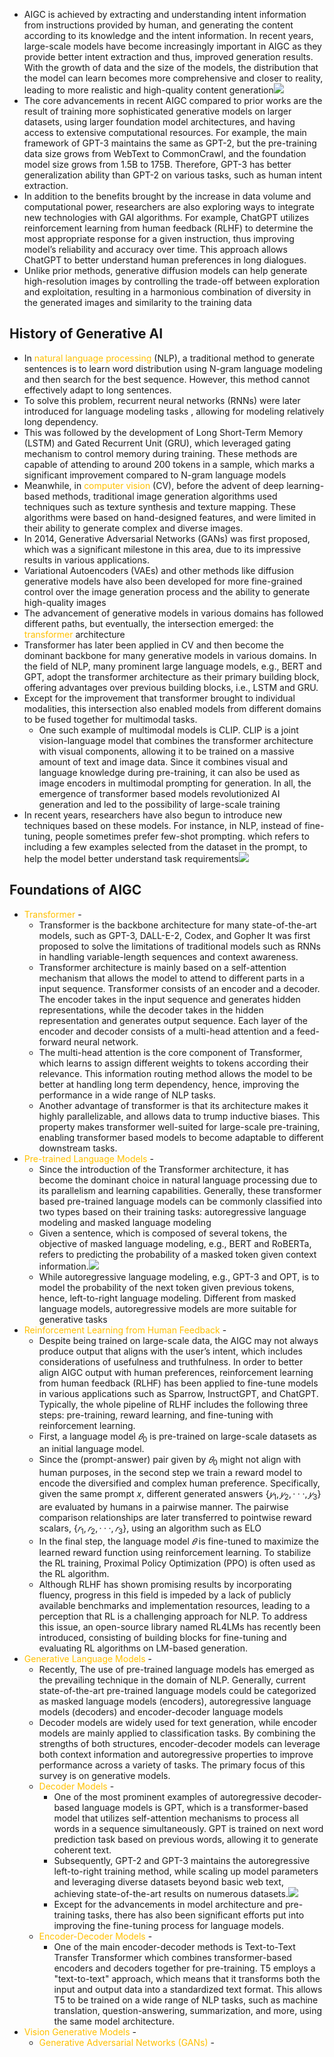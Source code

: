 - AIGC is achieved by extracting and understanding intent information from instructions provided by human, and generating the content according to its knowledge and the intent information. In recent years, large-scale models have become increasingly important in AIGC as they provide better intent extraction and thus, improved generation results. With the growth of data and the size of the models, the distribution that the model can learn becomes more comprehensive and closer to reality, leading to more realistic and high-quality content generation![](../Images/Pasted%20image%2020231002160133.png)
- The core advancements in recent AIGC compared to prior works are the result of training more sophisticated generative models on larger datasets, using larger foundation model architectures, and having access to extensive computational resources. For example, the main framework of GPT-3 maintains the same as GPT-2, but the pre-training data size grows from WebText to CommonCrawl, and the foundation model size grows from 1.5B to 175B. Therefore, GPT-3 has better generalization ability than GPT-2 on various tasks, such as human intent extraction.
- In addition to the benefits brought by the increase in data volume and computational power, researchers are also exploring ways to integrate new technologies with GAI algorithms. For example, ChatGPT utilizes reinforcement learning from human feedback (RLHF) to determine the most appropriate response for a given instruction, thus improving model’s reliability and accuracy over time. This approach allows ChatGPT to better understand human preferences in long dialogues.
- Unlike prior methods, generative diffusion models can help generate high-resolution images by controlling the trade-off between exploration and exploitation, resulting in a harmonious combination of diversity in the generated images and similarity to the training data
## History of Generative AI

- In <span style="color:#ffc000">natural language processing</span> (NLP), a traditional method to generate sentences is to learn word distribution using N-gram language modeling and then search for the best sequence. However, this method cannot effectively adapt to long sentences.
- To solve this problem, recurrent neural networks (RNNs) were later introduced for language modeling tasks , allowing for modeling relatively long dependency.
- This was followed by the development of Long Short-Term Memory (LSTM) and Gated Recurrent Unit (GRU), which leveraged gating mechanism to control memory during training. These methods are capable of attending to around 200 tokens in a sample, which marks a significant improvement compared to N-gram language models
- Meanwhile, in <span style="color:#ffc000">computer vision</span> (CV), before the advent of deep learning-based methods, traditional image generation algorithms used techniques such as texture synthesis and texture mapping. These algorithms were based on hand-designed features, and were limited in their ability to generate complex and diverse images.
- In 2014, Generative Adversarial Networks (GANs) was first proposed, which was a significant milestone in this area, due to its impressive results in various applications.
- Variational Autoencoders (VAEs) and other methods like diffusion generative models have also been developed for more fine-grained control over the image generation process and the ability to generate high-quality images
- The advancement of generative models in various domains has followed different paths, but eventually, the intersection emerged: the <span style="color:#ffc000">transformer</span> architecture
- Transformer has later been applied in CV and then become the dominant backbone for many generative models in various domains. In the field of NLP, many prominent large language models, e.g., BERT and GPT, adopt the transformer architecture as their primary building block, offering advantages over previous building blocks, i.e., LSTM and GRU.
- Except for the improvement that transformer brought to individual modalities, this intersection also enabled models from different domains to be fused together for multimodal tasks.
	- One such example of multimodal models is CLIP. CLIP is a joint vision-language model that combines the transformer architecture with visual components, allowing it to be trained on a massive amount of text and image data. Since it combines visual and language knowledge during pre-training, it can also be used as image encoders in multimodal prompting for generation. In all, the emergence of transformer based models revolutionized AI generation and led to the possibility of large-scale training
- In recent years, researchers have also begun to introduce new techniques based on these models. For instance, in NLP, instead of fine-tuning, people sometimes prefer few-shot prompting. which refers to including a few examples selected from the dataset in the prompt, to help the model better understand task requirements![](../Images/Pasted%20image%2020231002161418.png)
## Foundations of AIGC

- <span style="color:#ffc000">Transformer</span> - 
	- Transformer is the backbone architecture for many state-of-the-art models, such as GPT-3, DALL-E-2, Codex, and Gopher It was first proposed to solve the limitations of traditional models such as RNNs in handling variable-length sequences and context awareness.
	- Transformer architecture is mainly based on a self-attention mechanism that allows the model to attend to different parts in a input sequence. Transformer consists of an encoder and a decoder. The encoder takes in the input sequence and generates hidden representations, while the decoder takes in the hidden representation and generates output sequence. Each layer of the encoder and decoder consists of a multi-head attention and a feed-forward neural network.
	- The multi-head attention is the core component of Transformer, which learns to assign different weights to tokens according their relevance. This information routing method allows the model to be better at handling long term dependency, hence, improving the performance in a wide range of NLP tasks.
	- Another advantage of transformer is that its architecture makes it highly parallelizable, and allows data to trump inductive biases. This property makes transformer well-suited for large-scale pre-training, enabling transformer based models to become adaptable to different downstream tasks.
- <span style="color:#ffc000">Pre-trained Language Models</span> - 
	- Since the introduction of the Transformer architecture, it has become the dominant choice in natural language processing due to its parallelism and learning capabilities. Generally, these transformer based pre-trained language models can be commonly classified into two types based on their training tasks: autoregressive language modeling and masked language modeling
	- Given a sentence, which is composed of several tokens, the objective of masked language modeling, e.g., BERT and RoBERTa, refers to predicting the probability of a masked token given context information.![](../Images/Pasted%20image%2020231002164658.png)
	- While autoregressive language modeling, e.g., GPT-3 and OPT, is to model the probability of the next token given previous tokens, hence, left-to-right language modeling. Different from masked language models, autoregressive models are more suitable for generative tasks
- <span style="color:#ffc000">Reinforcement Learning from Human Feedback</span> -
	- Despite being trained on large-scale data, the AIGC may not always produce output that aligns with the user’s intent, which includes considerations of usefulness and truthfulness. In order to better align AIGC output with human preferences, reinforcement learning from human feedback (RLHF) has been applied to fine-tune models in various applications such as Sparrow, InstructGPT, and ChatGPT. Typically, the whole pipeline of RLHF includes the following three steps: pre-training, reward learning, and fine-tuning with reinforcement learning.
	- First, a language model $𝜃_0$ is pre-trained on large-scale datasets as an initial language model.
	- Since the (prompt-answer) pair given by $𝜃_0$ might not align with human purposes, in the second step we train a reward model to encode the diversified and complex human preference. Specifically, given the same prompt 𝑥, different generated answers $\{𝑦_1, 𝑦_2, · · · , 𝑦_3\}$ are evaluated by humans in a pairwise manner. The pairwise comparison relationships are later transferred to pointwise reward scalars, $\{𝑟_1, 𝑟_2, · · · , 𝑟_3\}$, using an algorithm such as ELO
	- In the final step, the language model $𝜃$ is fine-tuned to maximize the learned reward function using reinforcement learning. To stabilize the RL training, Proximal Policy Optimization (PPO) is often used as the RL algorithm.
	- Although RLHF has shown promising results by incorporating fluency, progress in this field is impeded by a lack of publicly available benchmarks and implementation resources, leading to a perception that RL is a challenging approach for NLP. To address this issue, an open-source library named RL4LMs has recently been introduced, consisting of building blocks for fine-tuning and evaluating RL algorithms on LM-based generation.
- <span style="color:#ffc000">Generative Language Models</span> - 
	- Recently, The use of pre-trained language models has emerged as the prevailing technique in the domain of NLP. Generally, current state-of-the-art pre-trained language models could be categorized as masked language models (encoders), autoregressive language models (decoders) and encoder-decoder language models
	- Decoder models are widely used for text generation, while encoder models are mainly applied to classification tasks. By combining the strengths of both structures, encoder-decoder models can leverage both context information and autoregressive properties to improve performance across a variety of tasks. The primary focus of this survey is on generative models.
	- <span style="color:#ffc000">Decoder Models</span> - 
		- One of the most prominent examples of autoregressive decoder-based language models is GPT, which is a transformer-based model that utilizes self-attention mechanisms to process all words in a sequence simultaneously. GPT is trained on next word prediction task based on previous words, allowing it to generate coherent text. 
		- Subsequently, GPT-2 and GPT-3 maintains the autoregressive left-to-right training method, while scaling up model parameters and leveraging diverse datasets beyond basic web text, achieving state-of-the-art results on numerous datasets.![](../Images/Pasted%20image%2020231002201600.png)
		- Except for the advancements in model architecture and pre-training tasks, there has also been significant efforts put into improving the fine-tuning process for language models.
	- <span style="color:#ffc000">Encoder-Decoder Models</span> - 
		- One of the main encoder-decoder methods is Text-to-Text Transfer Transformer which combines transformer-based encoders and decoders together for pre-training. T5 employs a "text-to-text" approach, which means that it transforms both the input and output data into a standardized text format. This allows T5 to be trained on a wide range of NLP tasks, such as machine translation, question-answering, summarization, and more, using the same model architecture.
- <span style="color:#ffc000">Vision Generative Models</span> - 
	- <span style="color:#ffc000">Generative Adversarial Networks (GANs)</span> - 